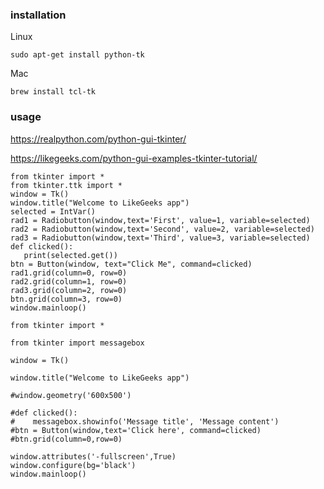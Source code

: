 ### installation
Linux
```
sudo apt-get install python-tk
```
Mac
```
brew install tcl-tk
```

### usage
https://realpython.com/python-gui-tkinter/

https://likegeeks.com/python-gui-examples-tkinter-tutorial/

```
from tkinter import *
from tkinter.ttk import *
window = Tk()
window.title("Welcome to LikeGeeks app")
selected = IntVar()
rad1 = Radiobutton(window,text='First', value=1, variable=selected)
rad2 = Radiobutton(window,text='Second', value=2, variable=selected)
rad3 = Radiobutton(window,text='Third', value=3, variable=selected)
def clicked():
   print(selected.get())
btn = Button(window, text="Click Me", command=clicked)
rad1.grid(column=0, row=0)
rad2.grid(column=1, row=0)
rad3.grid(column=2, row=0)
btn.grid(column=3, row=0)
window.mainloop()
```
```
from tkinter import *

from tkinter import messagebox

window = Tk()

window.title("Welcome to LikeGeeks app")

#window.geometry('600x500')

#def clicked():
#    messagebox.showinfo('Message title', 'Message content')
#btn = Button(window,text='Click here', command=clicked)
#btn.grid(column=0,row=0)

window.attributes('-fullscreen',True)
window.configure(bg='black')
window.mainloop()
```
